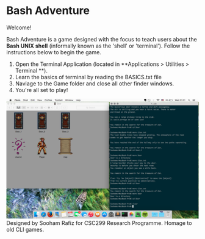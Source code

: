 # Bash Adventure
Welcome!

Bash Adventure is a game designed with the focus to teach users
about the **Bash UNIX shell** (informally known as the 'shell' or 'terminal').
Follow the instructions below to begin the game.

1. Open the Terminal Application (located in **Applications > Utilities > Terminal **).
2. Learn the basics of terminal by reading the BASICS.txt file
3. Naviage to the Game folder and close all other finder windows.
3. You're all set to play!

![Example image](./img/game.png)
Designed by Sooham Rafiz for CSC299 Research Programme.
Homage to old CLI games.
